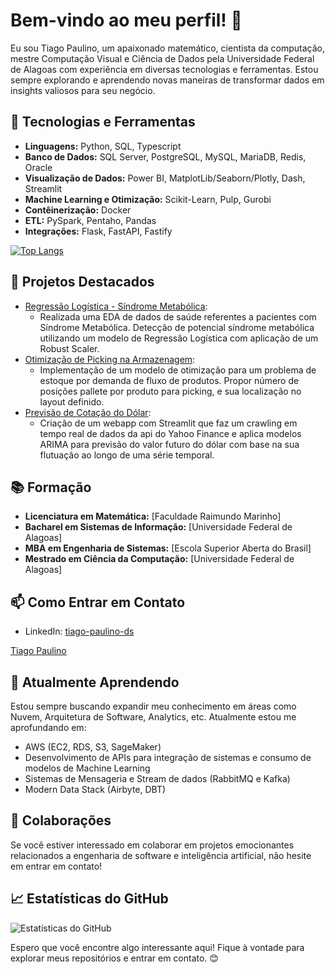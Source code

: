 # Bem-vindo ao meu perfil! 👋

Eu sou Tiago Paulino, um apaixonado matemático, cientista da computação, mestre Computação Visual e Ciência de Dados pela Universidade Federal de Alagoas com experiência em diversas tecnologias e ferramentas. Estou sempre explorando e aprendendo novas maneiras de transformar dados em insights valiosos para seu negócio.

## 🔧 Tecnologias e Ferramentas

- **Linguagens:** Python, SQL, Typescript
- **Banco de Dados:** SQL Server, PostgreSQL, MySQL, MariaDB, Redis, Oracle
- **Visualização de Dados:** Power BI, MatplotLib/Seaborn/Plotly, Dash, Streamlit
- **Machine Learning e Otimização:** Scikit-Learn, Pulp, Gurobi
- **Contêinerização:** Docker
- **ETL:** PySpark, Pentaho, Pandas
- **Integrações:** Flask, FastAPI, Fastify

[![Top Langs](https://github-readme-stats.vercel.app/api/top-langs/?username=tiagopaulino1989&layout=donut)](https://github.com/anuraghazra/github-readme-stats)

## 🚀 Projetos Destacados

- [Regressão Logística - Síndrome Metabólica](https://github.com/tiagopaulino1989/MetabolicSindrome):
  - Realizada uma EDA de dados de saúde referentes a pacientes com Síndrome Metabólica. Detecção de potencial síndrome metabólica utilizando um modelo de Regressão Logística com aplicação de um Robust Scaler.  
- [Otimização de Picking na Armazenagem](https://github.com/tiagopaulino1989/SlotingPicking):
  - Implementação de um modelo de otimização para um problema de estoque por demanda de fluxo de produtos. Propor número de posições pallete por produto para picking, e sua localização no layout definido.
- [Previsão de Cotação do Dólar](https://github.com/tiagopaulino1989/ForecastUSD):
  - Criação de um webapp com Streamlit que faz um crawling em tempo real de dados da api do Yahoo Finance e aplica modelos ARIMA para previsão do valor futuro do dólar com base na sua flutuação ao longo de uma série temporal.

## 📚 Formação

- **Licenciatura em Matemática:** [Faculdade Raimundo Marinho]
- **Bacharel em Sistemas de Informação:** [Universidade Federal de Alagoas]
- **MBA em Engenharia de Sistemas:** [Escola Superior Aberta do Brasil]
- **Mestrado em Ciência da Computação:** [Universidade Federal de Alagoas]

## 📫 Como Entrar em Contato

- LinkedIn: [tiago-paulino-ds](https://www.linkedin.com/in/tiago-paulino-ds/)
<div class="badge-base LI-profile-badge" data-locale="pt_BR" data-size="medium" data-theme="dark" data-type="VERTICAL" data-vanity="tiago-paulino-ds" data-version="v1"><a class="badge-base__link LI-simple-link" href="https://br.linkedin.com/in/tiago-paulino-ds?trk=profile-badge">Tiago Paulino</a></div>
              

## 🌱 Atualmente Aprendendo

Estou sempre buscando expandir meu conhecimento em áreas como Nuvem, Arquitetura de Software, Analytics, etc. Atualmente estou me aprofundando em:
  - AWS (EC2, RDS, S3, SageMaker)
  - Desenvolvimento de APIs para integração de sistemas e consumo de modelos de Machine Learning
  - Sistemas de Mensageria e Stream de dados (RabbitMQ e Kafka)
  - Modern Data Stack (Airbyte, DBT)

## 🤝 Colaborações

Se você estiver interessado em colaborar em projetos emocionantes relacionados a engenharia de software e inteligência artificial, não hesite em entrar em contato!

## 📈 Estatísticas do GitHub

![Estatísticas do GitHub](https://github-readme-stats.vercel.app/api?username=tiagopaulino1989&show_icons=true&theme=dark)

Espero que você encontre algo interessante aqui! Fique à vontade para explorar meus repositórios e entrar em contato. 😊
